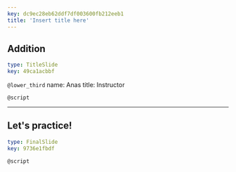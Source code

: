 ```yaml
---
key: dc9ec28eb62ddf7df003600fb212eeb1
title: 'Insert title here'
---
```


## Addition

```yaml
type: TitleSlide
key: 49ca1acbbf
```

`@lower_third`
name: Anas
title: Instructor

`@script`


---

## Let's practice!

```yaml
type: FinalSlide
key: 9736e1fbdf
```

`@script`
